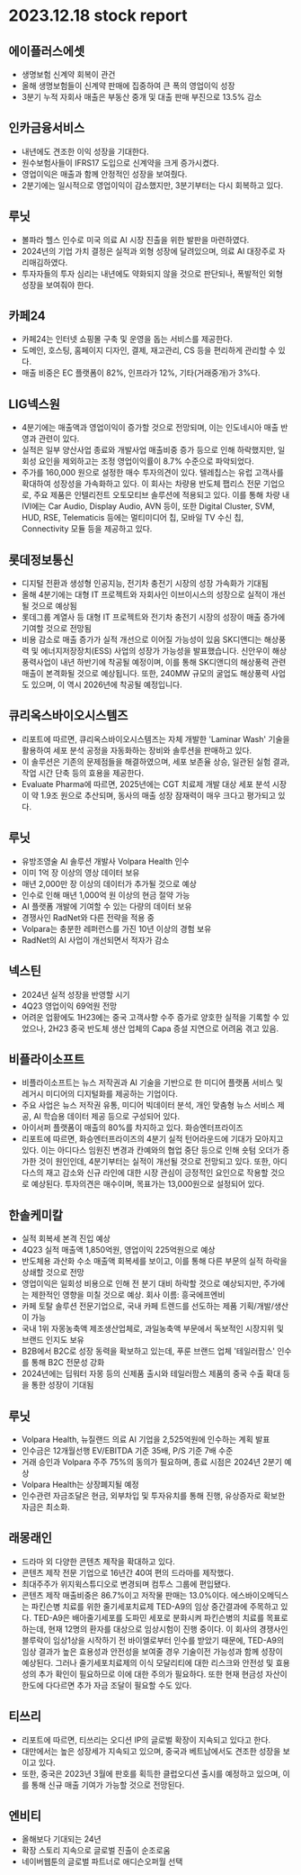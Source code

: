 # 2023.12.18 stock report
## 에이플러스에셋
- 생명보험 신계약 회복이 관건
- 올해 생명보험들이 신계약 판매에 집중하여 큰 폭의 영업이익 성장
- 3분기 누적 자회사 매출은 부동산 중개 및 대출 판매 부진으로 13.5% 감소
## 인카금융서비스
- 내년에도 견조한 이익 성장을 기대한다.
- 원수보험사들이 IFRS17 도입으로 신계약을 크게 증가시켰다.
- 영업이익은 매출과 함께 안정적인 성장을 보여줬다.
- 2분기에는 일시적으로 영업이익이 감소했지만, 3분기부터는 다시 회복하고 있다.
## 루닛
- 볼파라 헬스 인수로 미국 의료 AI 시장 진출을 위한 발판을 마련하였다.
- 2024년의 기업 가치 결정은 실적과 외형 성장에 달려있으며, 의료 AI 대장주로 자리매김하였다.
- 투자자들의 투자 심리는 내년에도 약화되지 않을 것으로 판단되나, 폭발적인 외형 성장을 보여줘야 한다.
## 카페24
- 카페24는 인터넷 쇼핑몰 구축 및 운영을 돕는 서비스를 제공한다.
- 도메인, 호스팅, 홈페이지 디자인, 결제, 재고관리, CS 등을 편리하게 관리할 수 있다.
- 매출 비중은 EC 플랫폼이 82%, 인프라가 12%, 기타(거래중개)가 3%다.
## LIG넥스원
- 4분기에는 매출액과 영업이익이 증가할 것으로 전망되며, 이는 인도네시아 매출 반영과 관련이 있다.
- 실적은 일부 양산사업 종료와 개발사업 매출비중 증가 등으로 인해 하락했지만, 일회성 요인을 제외하고는 조정 영업이익률이 8.7% 수준으로 파악되었다.
- 주가를 160,000 원으로 설정한 매수 투자의견이 있다.
텔레칩스는 유럽 고객사를 확대하여 성장성을 가속화하고 있다. 이 회사는 차량용 반도체 팹리스 전문 기업으로, 주요 제품은 인텔리전트 오토모티브 솔루션에 적용되고 있다. 이를 통해 차량 내 IVI에는 Car Audio, Display Audio, AVN 등이, 또한 Digital Cluster, SVM, HUD, RSE, Telematicis 등에는 멀티미디어 칩, 모바일 TV 수신 칩, Connectivity 모듈 등을 제공하고 있다.
## 롯데정보통신
- 디지털 전환과 생성형 인공지능, 전기차 충전기 시장의 성장 가속화가 기대됨
- 올해 4분기에는 대형 IT 프로젝트와 자회사인 이브이시스의 성장으로 실적이 개선될 것으로 예상됨
- 롯데그룹 계열사 등 대형 IT 프로젝트와 전기차 충전기 시장의 성장이 매출 증가에 기여할 것으로 전망됨
- 비용 감소로 매출 증가가 실적 개선으로 이어질 가능성이 있음
SK디앤디는 해상풍력 및 에너지저장장치(ESS) 사업의 성장가 가능성을 발표했습니다. 신안우이 해상풍력사업이 내년 하반기에 착공될 예정이며, 이를 통해 SK디앤디의 해상풍력 관련 매출이 본격화될 것으로 예상됩니다. 또한, 240MW 규모의 굴업도 해상풍력 사업도 있으며, 이 역시 2026년에 착공될 예정입니다.
## 큐리옥스바이오시스템즈
- 리포트에 따르면, 큐리옥스바이오시스템즈는 자체 개발한 'Laminar Wash' 기술을 활용하여 세포 분석 공정을 자동화하는 장비와 솔루션을 판매하고 있다.
- 이 솔루션은 기존의 문제점들을 해결하였으며, 세포 보존율 상승, 일관된 실험 결과, 작업 시간 단축 등의 효용을 제공한다.
- Evaluate Pharma에 따르면, 2025년에는 CGT 치료제 개발 대상 세포 분석 시장이 약 1.9조 원으로 추산되며, 동사의 매출 성장 잠재력이 매우 크다고 평가되고 있다.
## 루닛
- 유방조영술 AI 솔루션 개발사 Volpara Health 인수
- 이미 1억 장 이상의 영상 데이터 보유
- 매년 2,000만 장 이상의 데이터가 추가될 것으로 예상
- 인수로 인해 매년 1,000억 원 이상의 현금 절약 가능
- AI 플랫폼 개발에 기여할 수 있는 다량의 데이터 보유
- 경쟁사인 RadNet와 다른 전략을 적용 중
- Volpara는 충분한 레퍼런스를 가진 10년 이상의 경험 보유
- RadNet의 AI 사업이 개선되면서 적자가 감소
## 넥스틴
- 2024년 실적 성장을 반영할 시기
- 4Q23 영업이익 69억원 전망
- 어려운 업황에도 1H23에는 중국 고객사향 수주 증가로 양호한 실적을 기록할 수 있었으나, 2H23 중국 반도체 생산 업체의 Capa 증설 지연으로 어려움 겪고 있음.
## 비플라이소프트
- 비플라이소프트는 뉴스 저작권과 AI 기술을 기반으로 한 미디어 플랫폼 서비스 및 레거시 미디어의 디지털화를 제공하는 기업이다.
- 주요 사업은 뉴스 저작권 유통, 미디어 빅데이터 분석, 개인 맞춤형 뉴스 서비스 제공, AI 학습용 데이터 제공 등으로 구성되어 있다.
- 아이서퍼 플랫폼이 매출의 80%를 차지하고 있다.
화승엔터프라이즈
- 리포트에 따르면, 화승엔터프라이즈의 4분기 실적 턴어라운드에 기대가 모아지고 있다. 이는 아디다스 임원진 변경과 칸예와의 협업 중단 등으로 인해 숏텀 오더가 증가한 것이 원인인데, 4분기부터는 실적이 개선될 것으로 전망되고 있다. 또한, 아디다스의 재고 감소와 신규 라인에 대한 시장 관심이 긍정적인 요인으로 작용할 것으로 예상된다. 투자의견은 매수이며, 목표가는 13,000원으로 설정되어 있다.
## 한솔케미칼
- 실적 회복세 본격 진입 예상
- 4Q23 실적 매출액 1,850억원, 영업이익 225억원으로 예상
- 반도체용 과산화 수소 매출액 회복세를 보이고, 이를 통해 다른 부문의 실적 하락을 상쇄할 것으로 전망
- 영업이익은 일회성 비용으로 인해 전 분기 대비 하락할 것으로 예상되지만, 주가에는 제한적인 영향을 미칠 것으로 예상.
회사 이름: 흥국에프엔비
- 카페 토탈 솔루션 전문기업으로, 국내 카페 트렌드를 선도하는 제품 기획/개발/생산이 가능
- 국내 1위 자몽농축액 제조생산업체로, 과일농축액 부문에서 독보적인 시장지위 및 브랜드 인지도 보유
- B2B에서 B2C로 성장 동력을 확보하고 있는데, 푸룬 브랜드 업체 '테일러팜스' 인수를 통해 B2C 전문성 강화
- 2024년에는 딥워터 자몽 등의 신제품 출시와 테일러팜스 제품의 중국 수출 확대 등을 통한 성장이 기대됨
## 루닛
- Volpara Health, 뉴질랜드 의료 AI 기업을 2,525억원에 인수하는 계획 발표
- 인수금은 12개월선행 EV/EBITDA 기준 35배, P/S 기준 7배 수준
- 거래 승인과 Volpara 주주 75%의 동의가 필요하며, 종료 시점은 2024년 2분기 예상
- Volpara Health는 상장폐지될 예정
- 인수관련 자금조달은 현금, 외부차입 및 투자유치를 통해 진행, 유상증자로 확보한 자금은 최소화.
## 래몽래인
- 드라마 외 다양한 콘텐츠 제작을 확대하고 있다.
- 콘텐츠 제작 전문 기업으로 16년간 40여 편의 드라마를 제작했다.
- 최대주주가 위지윅스튜디오로 변경되며 컴투스 그룹에 편입됐다.
- 콘텐츠 제작 매출비중은 86.7%이고 저작물 판매는 13.0%이다.
에스바이오메딕스는 파킨슨병 치료를 위한 줄기세포치료제 TED-A9의 임상 중간결과에 주목하고 있다. TED-A9은 배아줄기세포를 도파민 세포로 분화시켜 파킨슨병의 치료를 목표로 하는데, 현재 12명의 환자를 대상으로 임상시험이 진행 중이다. 이 회사의 경쟁사인 블루락이 임상1상을 시작하기 전 바이엘로부터 인수를 받았기 때문에, TED-A9의 임상 결과가 높은 효용성과 안전성을 보여줄 경우 기술이전 가능성과 함께 성장이 예상된다. 그러나 줄기세포치료제의 이식 모달리티에 대한 리스크와 안전성 및 효용성의 추가 확인이 필요하므로 이에 대한 주의가 필요하다. 또한 현재 현금성 자산이 한도에 다다르면 추가 자금 조달이 필요할 수도 있다.
## 티쓰리
- 리포트에 따르면, 티쓰리는 오디션 IP의 글로벌 확장이 지속되고 있다고 한다.
- 대만에서는 높은 성장세가 지속되고 있으며, 중국과 베트남에서도 견조한 성장을 보이고 있다.
- 또한, 중국은 2023년 3월에 판호를 획득한 클럽오디션 출시를 예정하고 있으며, 이를 통해 신규 매출 기여가 가능할 것으로 전망된다.
## 엔비티
- 올해보다 기대되는 24년
- 확장 스토리 지속으로 글로벌 진출이 순조로움
- 네이버웹툰의 글로벌 파트너로 애디슨오퍼월 선택